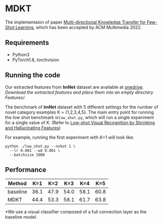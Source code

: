 # MDKT

The implementaion of paper [Multi-directional Knowledge Transfer for Few-Shot Learning](http://staff.ustc.edu.cn/~hexn/papers/mm22-knowledge-few-shot.pdf), which has been accepted by  ACM Multimedia 2022.
## Requirements

- Python3
- PyTorch1.8, torchvision
## Running the code
Our extracted features from **ImNet** dataset are available at [onedrive](https://1drv.ms/f/s!At7V-cd4rg6msQ1YasLNLolhydmj). _Download the extracted features and place them into an empty directory Features/_.

The benchmark  of **ImNet** dataset with 5 different settings for the number of novel category examples K = {1,2,3,4,5}. The main entry point for running the low shot benchmark is`low_shot.py`, which will run a single experiment for a single value of _K_. (Refer to [Low-shot Visual Recognition by Shrinking and Hallucinating Features](https://github.com/facebookresearch/low-shot-shrink-hallucinate))

For example, running the first experiment with _K_=1 will look like:
```shell
python ./low_shot.py --nshot 1 \
  --lr 0.001 --wd 0.001 \
  --batchsize 1000
```

## Performance
| Method | K=1 | K=2 | K=3 | K=4 | K=5 |
| --- | --- | --- | --- | --- | --- |
| baseline | 36.1 | 47.9 | 54.0 | 58.1 | 60.8 |
| MDKT | 44.4 | 53.3 | 58.1 | 61.7 | 63.8 |

*We use a visual classifier composed of a full connection layer  as the baseline model.
